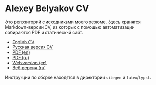 # Alexey Belyakov CV

Это репозиторий с исходниками моего резюме. Здесь хранятся Markdown-версии CV, из которых с помощью автоматизации собираются PDF и статический сайт.

- [English CV](./cv.md)
- [Русская версия CV](./cv.ru.md)
- [PDF (en)](https://github.com/qqrm/CV/releases/latest/download/Belyakov_en_latex.pdf)
- [PDF (ru)](https://github.com/qqrm/CV/releases/latest/download/Belyakov_ru_latex.pdf)
- [Web version (en)](https://qqrm.github.io/CV/)
- [Веб-версия (ru)](https://qqrm.github.io/CV/ru/)

Инструкции по сборке находятся в директории `sitegen` и `latex`/`typst`.
